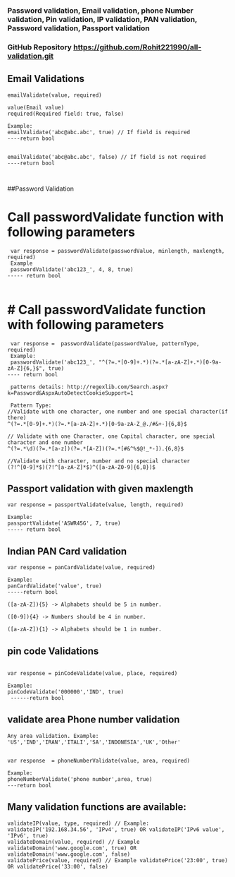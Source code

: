### Password validation, Email validation, phone Number validation, Pin validation, IP validation, PAN validation, Password validation, Passport validation
### GitHub Repository https://github.com/Rohit221990/all-validation.git

## Email Validations
```
emailValidate(value, required)

value(Email value)
required(Required field: true, false)

Example:
emailValidate('abc@abc.abc', true) // If field is required
----return bool


emailValidate('abc@abc.abc', false) // If field is not required
----return bool



```


##Password Validation

# Call passwordValidate function with following parameters
```
 var response = passwordValidate(passwordValue, minlength, maxlength, required)
 Example
 passwordValidate('abc123_', 4, 8, true)
----- return bool


```

# # Call passwordValidate function with following parameters
```
 var response =  passwordValidate(passwordValue, patternType, required)
 Example:
 passwordValidate('abc123_', "^(?=.*[0-9]+.*)(?=.*[a-zA-Z]+.*)[0-9a-zA-Z]{6,}$", true)
---- return bool

 patterns details: http://regexlib.com/Search.aspx?k=Password&AspxAutoDetectCookieSupport=1

 Pattern Type:
//Validate with one character, one number and one special character(if there)
^(?=.*[0-9]+.*)(?=.*[a-zA-Z]+.*)[0-9a-zA-Z_@./#&+-]{6,8}$

// Validate with one Character, one Capital character, one special character and one number
^(?=.*\d)(?=.*[a-z])(?=.*[A-Z])(?=.*[#&^%$@!_*-]).{6,8}$

//Validate with character, number and no special character
(?!^[0-9]*$)(?!^[a-zA-Z]*$)^([a-zA-Z0-9]{6,8})$

```
## Passport validation with given maxlength
```
var response = passportValidate(value, length, required)

Example:
passportValidate('ASWR45G', 7, true)
----- return bool

```


## Indian PAN Card validation
```
var response = panCardValidate(value, required)

Example:
panCardValidate('value', true)
-----return bool

([a-zA-Z]){5} -> Alphabets should be 5 in number.

([0-9]){4} -> Numbers should be 4 in number.

([a-zA-Z]){1} -> Alphabets should be 1 in number.

```

## pin code Validations
```

var response = pinCodeValidate(value, place, required)

Example:
pinCodeValidate('000000','IND', true)
 ------return bool
```


## validate area Phone number validation

```
Any area validation. Example: 'US','IND','IRAN','ITALI','SA','INDONESIA','UK','Other'


var response  = phoneNumberValidate(value, area, required)

Example:
phoneNumberValidate('phone number',area, true)
---return bool

```
## Many validation functions are available:
```
validateIP(value, type, required) // Example: validateIP('192.168.34.56', 'IPv4', true) OR validateIP('IPv6 value', 'IPv6', true)
validateDomain(value, required) // Example validateDomain('www.google.com', true) OR validateDomain('www.google.com', false)
validatePrice(value, required) // Example validatePrice('23:00', true) OR validatePrice('33:00', false)
